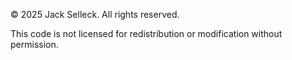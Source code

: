 © 2025 Jack Selleck. All rights reserved.

This code is not licensed for redistribution or modification without permission.
